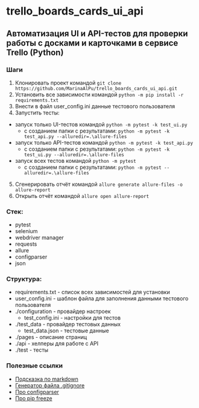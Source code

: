 # trello_boards_cards_ui_api

## Автоматизация UI и API-тестов для проверки работы с досками и карточками в сервисе Trello (Python)

### Шаги
1. Клонировать проект командой `git clone https://github.com/MarinaAlPu/trello_boards_cards_ui_api.git`
2. Установить все зависимости командой `python -m pip install -r requirements.txt`
3. Внести в файл user_config.ini данные тестового пользователя
4. Запустить тесты:
- запуск только UI-тестов командой `python -m pytest -k test_ui.py`
    - с созданием папки с результатами: `python -m pytest -k test_api.py --alluredir=.\allure-files`
- запуск только API-тестов командой `python -m pytest -k test_api.py`
    - с созданием папки с результатами: `python -m pytest -k test_ui.py --alluredir=.\allure-files`
- запуск всех тестов  командой `python -m pytest`
    - с созданием папки с результатами: `python -m pytest --alluredir=.\allure-files`
5. Сгенерировать отчёт командой `allure generate allure-files -o allure-report`
6. Открыть отчёт командой `allure open allure-report`

### Стек:
- pytest
- selenium
- webdriver manager
- requests
- allure
- configparser
- json

### Структура:
- requirements.txt - список всех зависимостей для установки
- user_config.ini - шаблон файла для заполнения данными тестового пользователя
- ./configuration - провайдер настроек
    - test_config.ini - настройки для тестов
- ./test_data - провайдер тестовых данных
    - test_data.json - тестовые данные
- ./pages - описание страниц
- ./api - хелперы для работе с API
- ./test - тесты

### Полезные ссылки
- [Подсказка по markdown](https://www.markdownguide.org/cheat-sheet/)
- [Генератор файла .gitignore](https://www.toptal.com/developers/gitignore/)
- [Про configparser](https://docs.python.org/3.10/library/configparser.html?highlight=configparser)
- [Про pip freeze](https://pip.pypa.io/en/stable/cli/pip_freeze/)
